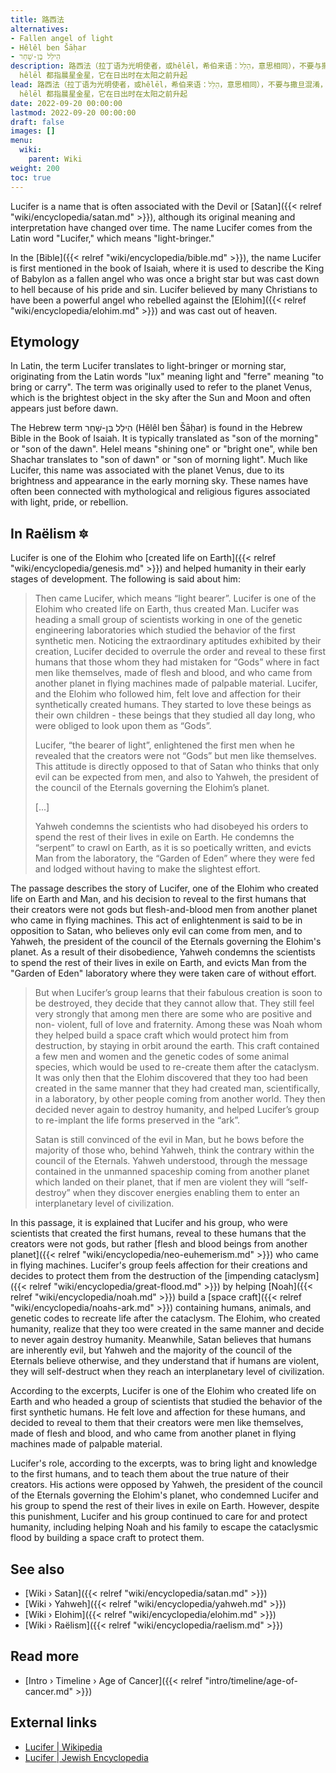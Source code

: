 ```yaml
---
title: 路西法
alternatives:
- Fallen angel of light
- Hêlêl ben Šāḥar
- הֵילֵל בֶּן-שָׁחַר
description: 路西法（拉丁语为光明使者，或hêlēl，希伯来语：הֵלֵל，意思相同），不要与撒旦混淆，他是一个伊罗哈（אֱלוֹהַּ），也是耶洛因（אֱלֹהִם）中一个支持蓬勃发展的派系的代表。地球上的人类文明。它不是一个专有名词，而是一个隐喻术语，用来形容带来光明的作用。路西法（Lucifer）这个名字和它的闪米特对应词
  hêlēl 都指晨星金星，它在日出时在太阳之前升起
lead: 路西法（拉丁语为光明使者，或hêlēl，希伯来语：הֵלֵל，意思相同），不要与撒旦混淆，他是一个伊罗哈（אֱלוֹהַּ），也是耶洛因（אֱלֹהִם）中一个支持蓬勃发展的派系的代表。地球上的人类文明。它不是一个专有名词，而是一个隐喻术语，用来形容带来光明的作用。路西法（Lucifer）这个名字和它的闪米特对应词
  hêlēl 都指晨星金星，它在日出时在太阳之前升起
date: 2022-09-20 00:00:00
lastmod: 2022-09-20 00:00:00
draft: false
images: []
menu:
  wiki:
    parent: Wiki
weight: 200
toc: true
---
```


Lucifer is a name that is often associated with the Devil or [Satan]({{< relref "wiki/encyclopedia/satan.md" >}}), although its original meaning and interpretation have changed over time. The name Lucifer comes from the Latin word "Lucifer," which means "light-bringer."

In the [Bible]({{< relref "wiki/encyclopedia/bible.md" >}}), the name Lucifer is first mentioned in the book of Isaiah, where it is used to describe the King of Babylon as a fallen angel who was once a bright star but was cast down to hell because of his pride and sin. Lucifer believed by many Christians to have been a powerful angel who rebelled against the [Elohim]({{< relref "wiki/encyclopedia/elohim.md" >}}) and was cast out of heaven.

## Etymology

In Latin, the term Lucifer translates to light-bringer or morning star, originating from the Latin words "lux" meaning light and "ferre" meaning "to bring or carry". The term was originally used to refer to the planet Venus, which is the brightest object in the sky after the Sun and Moon and often appears just before dawn.

The Hebrew term הֵילֵל בֶּן-שָׁחַר (Hêlêl ben Šāḥar) is found in the Hebrew Bible in the Book of Isaiah. It is typically translated as "son of the morning" or "son of the dawn". Helel means "shining one" or "bright one", while ben Shachar translates to "son of dawn" or "son of morning light". Much like Lucifer, this name was associated with the planet Venus, due to its brightness and appearance in the early morning sky. These names have often been connected with mythological and religious figures associated with light, pride, or rebellion.

## In Raëlism 🔯

Lucifer is one of the Elohim who [created life on Earth]({{< relref "wiki/encyclopedia/genesis.md" >}}) and helped humanity in their early stages of development. The following is said about him:

> Then came Lucifer, which means “light bearer”. Lucifer is one of the Elohim who created life on Earth, thus created Man. Lucifer was heading a small group of scientists working in one of the genetic engineering laboratories which studied the behavior of the first synthetic men. Noticing the extraordinary aptitudes exhibited by their creation, Lucifer decided to overrule the order and reveal to these first humans that those whom they had mistaken for “Gods” where in fact men like themselves, made of flesh and blood, and who came from another planet in flying machines made of palpable material. Lucifer, and the Elohim who followed him, felt love and affection for their synthetically created humans. They started to love these beings as their own children - these beings that they studied all day long, who were obliged to look upon them as “Gods”.
>
> Lucifer, “the bearer of light”, enlightened the first men when he revealed that the creators were not “Gods” but men like themselves. This attitude is directly opposed to that of Satan who thinks that only evil can be expected from men, and also to Yahweh, the president of the council of the Eternals governing the Elohim’s planet.
>
> [...]
>
> Yahweh condemns the scientists who had disobeyed his orders to spend the rest of their lives in exile on Earth. He condemns the “serpent” to crawl on Earth, as it is so poetically written, and evicts Man from the laboratory, the “Garden of Eden” where they were fed and lodged without having to make the slightest effort.

The passage describes the story of Lucifer, one of the Elohim who created life on Earth and Man, and his decision to reveal to the first humans that their creators were not gods but flesh-and-blood men from another planet who came in flying machines. This act of enlightenment is said to be in opposition to Satan, who believes only evil can come from men, and to Yahweh, the president of the council of the Eternals governing the Elohim's planet. As a result of their disobedience, Yahweh condemns the scientists to spend the rest of their lives in exile on Earth, and evicts Man from the "Garden of Eden" laboratory where they were taken care of without effort.

> But when Lucifer’s group learns that their fabulous creation is soon to be destroyed, they decide that they cannot allow that. They still feel very strongly that among men there are some who are positive and non- violent, full of love and fraternity. Among these was Noah whom they helped build a space craft which would protect him from destruction, by staying in orbit around the earth. This craft contained a few men and women and the genetic codes of some animal species, which would be used to re-create them after the cataclysm. It was only then that the Elohim discovered that they too had been created in the same manner that they had created man, scientifically, in a laboratory, by other people coming from another world. They then decided never again to destroy humanity, and helped Lucifer’s group to re-implant the life forms preserved in the “ark”.
>
> Satan is still convinced of the evil in Man, but he bows before the majority of those who, behind Yahweh, think the contrary within the council of the Eternals. Yahweh understood, through the message contained in the unmanned spaceship coming from another planet which landed on their planet, that if men are violent they will “self-destroy” when they discover energies enabling them to enter an interplanetary level of civilization.

In this passage, it is explained that Lucifer and his group, who were scientists that created the first humans, reveal to these humans that the creators were not gods, but rather [flesh and blood beings from another planet]({{< relref "wiki/encyclopedia/neo-euhemerism.md" >}}) who came in flying machines. Lucifer's group feels affection for their creations and decides to protect them from the destruction of the [impending cataclysm]({{< relref "wiki/encyclopedia/great-flood.md" >}}) by helping [Noah]({{< relref "wiki/encyclopedia/noah.md" >}}) build a [space craft]({{< relref "wiki/encyclopedia/noahs-ark.md" >}}) containing humans, animals, and genetic codes to recreate life after the cataclysm. The Elohim, who created humanity, realize that they too were created in the same manner and decide to never again destroy humanity. Meanwhile, Satan believes that humans are inherently evil, but Yahweh and the majority of the council of the Eternals believe otherwise, and they understand that if humans are violent, they will self-destruct when they reach an interplanetary level of civilization.

According to the excerpts, Lucifer is one of the Elohim who created life on Earth and who headed a group of scientists that studied the behavior of the first synthetic humans. He felt love and affection for these humans, and decided to reveal to them that their creators were men like themselves, made of flesh and blood, and who came from another planet in flying machines made of palpable material.

Lucifer's role, according to the excerpts, was to bring light and knowledge to the first humans, and to teach them about the true nature of their creators. His actions were opposed by Yahweh, the president of the council of the Eternals governing the Elohim's planet, who condemned Lucifer and his group to spend the rest of their lives in exile on Earth. However, despite this punishment, Lucifer and his group continued to care for and protect humanity, including helping Noah and his family to escape the cataclysmic flood by building a space craft to protect them.

## See also

- [Wiki › Satan]({{< relref "wiki/encyclopedia/satan.md" >}})
- [Wiki › Yahweh]({{< relref "wiki/encyclopedia/yahweh.md" >}})
- [Wiki › Elohim]({{< relref "wiki/encyclopedia/elohim.md" >}})
- [Wiki › Raëlism]({{< relref "wiki/encyclopedia/raelism.md" >}})

## Read more

- [Intro › Timeline › Age of Cancer]({{< relref "intro/timeline/age-of-cancer.md" >}})

## External links

- [Lucifer | Wikipedia](https://en.wikipedia.org/wiki/Lucifer)
- [Lucifer | Jewish Encyclopedia](https://www.jewishencyclopedia.com/articles/10177-lucifer)